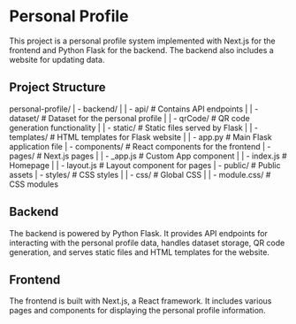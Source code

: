 # Personal Profile

This project is a personal profile system implemented with Next.js for the frontend and Python Flask for the backend. The backend also includes a website for updating data.

## Project Structure


personal-profile/
| - backend/
| | - api/            # Contains API endpoints
| | - dataset/        # Dataset for the personal profile
| | - qrCode/         # QR code generation functionality
| | - static/         # Static files served by Flask
| | - templates/      # HTML templates for Flask website
| | - app.py          # Main Flask application file
| - components/       # React components for the frontend
| - pages/            # Next.js pages
| | - _app.js         # Custom App component
| | - index.js        # Homepage
| | - layout.js       # Layout component for pages
| - public/           # Public assets
| - styles/           # CSS styles
| | - css/            # Global CSS
| | - module.css/     # CSS modules

## Backend

The backend is powered by Python Flask. It provides API endpoints for interacting with the personal profile data, handles dataset storage, QR code generation, and serves static files and HTML templates for the website.


## Frontend

The frontend is built with Next.js, a React framework. It includes various pages and components for displaying the personal profile information.
